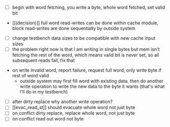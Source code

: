 
- [ ] begin with word fetching, you write a byte, whole word fetched, set valid bit
- [[(decision)]] full word read-writes can be done within cache module, block read-writes are done sequentially by outside system
- [ ] change testbench data sizes to be compatible with new cache input sizes
- [ ] the problem right now is that I am writing in single bytes but mem isn't fetching the rest of the word, which means valid bit is never set, so all subsequent reads fail, fix that
- on write invalid word, report failure, request full word, only write byte if rest of word valid
	- outside system may first fill word with existing data, then do another write operation to write the new data to the byte it wants (that's what I'll do in my testbench)
- [ ] after dirty replace why another write operation? 
- [ ] [[evac_read_st]] should evacuate whole word not just byte
- [ ] on conflict dirty replace, replace whole word, not just byte
- [ ] on conflict read out word not byte